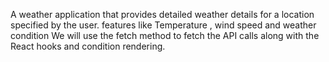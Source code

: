 A weather application that provides detailed weather details for a location specified by the user. features like Temperature , wind speed and weather condition
We will use the fetch method to fetch the API calls along with the React hooks and condition rendering.
